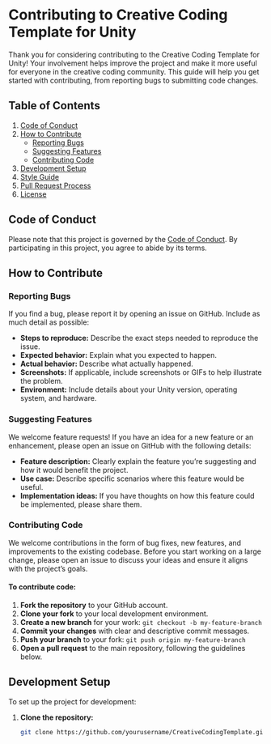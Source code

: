 # Contributing to Creative Coding Template for Unity

Thank you for considering contributing to the Creative Coding Template for Unity! Your involvement helps improve the project and make it more useful for everyone in the creative coding community. This guide will help you get started with contributing, from reporting bugs to submitting code changes.

## Table of Contents

1. [Code of Conduct](#code-of-conduct)
2. [How to Contribute](#how-to-contribute)
   - [Reporting Bugs](#reporting-bugs)
   - [Suggesting Features](#suggesting-features)
   - [Contributing Code](#contributing-code)
3. [Development Setup](#development-setup)
4. [Style Guide](#style-guide)
5. [Pull Request Process](#pull-request-process)
6. [License](#license)

## Code of Conduct

Please note that this project is governed by the [Code of Conduct](CODE_OF_CONDUCT.md). By participating in this project, you agree to abide by its terms.

## How to Contribute

### Reporting Bugs

If you find a bug, please report it by opening an issue on GitHub. Include as much detail as possible:

- **Steps to reproduce:** Describe the exact steps needed to reproduce the issue.
- **Expected behavior:** Explain what you expected to happen.
- **Actual behavior:** Describe what actually happened.
- **Screenshots:** If applicable, include screenshots or GIFs to help illustrate the problem.
- **Environment:** Include details about your Unity version, operating system, and hardware.

### Suggesting Features

We welcome feature requests! If you have an idea for a new feature or an enhancement, please open an issue on GitHub with the following details:

- **Feature description:** Clearly explain the feature you’re suggesting and how it would benefit the project.
- **Use case:** Describe specific scenarios where this feature would be useful.
- **Implementation ideas:** If you have thoughts on how this feature could be implemented, please share them.

### Contributing Code

We welcome contributions in the form of bug fixes, new features, and improvements to the existing codebase. Before you start working on a large change, please open an issue to discuss your ideas and ensure it aligns with the project’s goals.

#### To contribute code:

1. **Fork the repository** to your GitHub account.
2. **Clone your fork** to your local development environment.
3. **Create a new branch** for your work: `git checkout -b my-feature-branch`
4. **Commit your changes** with clear and descriptive commit messages.
5. **Push your branch** to your fork: `git push origin my-feature-branch`
6. **Open a pull request** to the main repository, following the guidelines below.

## Development Setup

To set up the project for development:

1. **Clone the repository:**
   ```bash
   git clone https://github.com/yourusername/CreativeCodingTemplate.git
